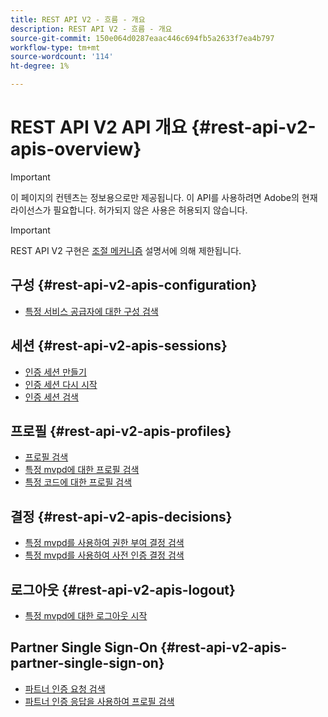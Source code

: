```yaml
---
title: REST API V2 - 흐름 - 개요
description: REST API V2 - 흐름 - 개요
source-git-commit: 150e064d0287eaac446c694fb5a2633f7ea4b797
workflow-type: tm+mt
source-wordcount: '114'
ht-degree: 1%

---
```



# REST API V2 API 개요 {#rest-api-v2-apis-overview}

>[!IMPORTANT]
>
> 이 페이지의 컨텐츠는 정보용으로만 제공됩니다. 이 API를 사용하려면 Adobe의 현재 라이선스가 필요합니다. 허가되지 않은 사용은 허용되지 않습니다.

>[!IMPORTANT]
>
> REST API V2 구현은 [조절 메커니즘](/help/authentication/throttling-mechanism.md) 설명서에 의해 제한됩니다.

## 구성 {#rest-api-v2-apis-configuration}

* [특정 서비스 공급자에 대한 구성 검색](configuration-apis/rest-api-v2-configuration-apis-retrieve-configuration-for-specific-service-provider.md)

## 세션 {#rest-api-v2-apis-sessions}

* [인증 세션 만들기](sessions-apis/rest-api-v2-sessions-apis-create-authentication-session.md)
* [인증 세션 다시 시작](sessions-apis/rest-api-v2-sessions-apis-resume-authentication-session.md)
* [인증 세션 검색](sessions-apis/rest-api-v2-sessions-apis-retrieve-authentication-session-information-using-code.md)

## 프로필 {#rest-api-v2-apis-profiles}

* [프로필 검색](profiles-apis/rest-api-v2-profiles-apis-retrieve-profiles.md)
* [특정 mvpd에 대한 프로필 검색](profiles-apis/rest-api-v2-profiles-apis-retrieve-profile-for-specific-mvpd.md)
* [특정 코드에 대한 프로필 검색](profiles-apis/rest-api-v2-profiles-apis-retrieve-profile-for-specific-code.md)

## 결정 {#rest-api-v2-apis-decisions}

* [특정 mvpd를 사용하여 권한 부여 결정 검색](decisions-apis/rest-api-v2-decisions-apis-retrieve-authorization-decisions-using-specific-mvpd.md)
* [특정 mvpd를 사용하여 사전 인증 결정 검색](decisions-apis/rest-api-v2-decisions-apis-retrieve-preauthorization-decisions-using-specific-mvpd.md)

## 로그아웃 {#rest-api-v2-apis-logout}

* [특정 mvpd에 대한 로그아웃 시작](logout-apis/rest-api-v2-logout-apis-initiate-logout-for-specific-mvpd.md)

## Partner Single Sign-On {#rest-api-v2-apis-partner-single-sign-on}

* [파트너 인증 요청 검색](partner-single-sign-on-apis/rest-api-v2-partner-single-sign-on-apis-retrieve-partner-authentication-request.md)
* [파트너 인증 응답을 사용하여 프로필 검색](partner-single-sign-on-apis/rest-api-v2-partner-single-sign-on-apis-retrieve-profile-using-partner-authentication-response.md)
